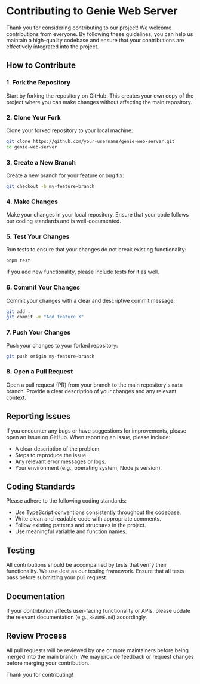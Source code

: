 # Contributing to Genie Web Server

Thank you for considering contributing to our project! We welcome contributions from everyone. By following these guidelines, you can help us maintain a high-quality codebase and ensure that your contributions are effectively integrated into the project.

## How to Contribute

### 1. Fork the Repository

Start by forking the repository on GitHub. This creates your own copy of the project where you can make changes without affecting the main repository.

### 2. Clone Your Fork

Clone your forked repository to your local machine:

```bash
git clone https://github.com/your-username/genie-web-server.git
cd genie-web-server
```

### 3. Create a New Branch

Create a new branch for your feature or bug fix:

```bash
git checkout -b my-feature-branch
```

### 4. Make Changes

Make your changes in your local repository. Ensure that your code follows our coding standards and is well-documented.

### 5. Test Your Changes

Run tests to ensure that your changes do not break existing functionality:

```bash
pnpm test
```

If you add new functionality, please include tests for it as well.

### 6. Commit Your Changes

Commit your changes with a clear and descriptive commit message:

```bash
git add .
git commit -m "Add feature X"
```

### 7. Push Your Changes

Push your changes to your forked repository:

```bash
git push origin my-feature-branch
```

### 8. Open a Pull Request

Open a pull request (PR) from your branch to the main repository's `main` branch. Provide a clear description of your changes and any relevant context.

## Reporting Issues

If you encounter any bugs or have suggestions for improvements, please open an issue on GitHub. When reporting an issue, please include:

- A clear description of the problem.
- Steps to reproduce the issue.
- Any relevant error messages or logs.
- Your environment (e.g., operating system, Node.js version).

## Coding Standards

Please adhere to the following coding standards:

- Use TypeScript conventions consistently throughout the codebase.
- Write clean and readable code with appropriate comments.
- Follow existing patterns and structures in the project.
- Use meaningful variable and function names.

## Testing

All contributions should be accompanied by tests that verify their functionality. We use Jest as our testing framework. Ensure that all tests pass before submitting your pull request.

## Documentation

If your contribution affects user-facing functionality or APIs, please update the relevant documentation (e.g., `README.md`) accordingly.

## Review Process

All pull requests will be reviewed by one or more maintainers before being merged into the main branch. We may provide feedback or request changes before merging your contribution.

Thank you for contributing!
